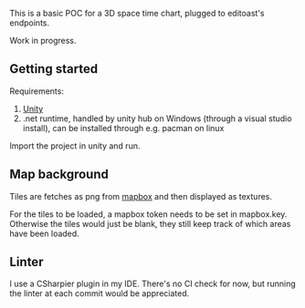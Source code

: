 This is a basic POC for a 3D space time chart, plugged to editoast's endpoints.

Work in progress.

## Getting started

Requirements:

1. [Unity](https://unity.com/download)
2. .net runtime, handled by unity hub on Windows (through a visual studio install), can be installed through e.g. pacman on linux

Import the project in unity and run.

## Map background

Tiles are fetches as png from [mapbox](https://www.mapbox.com/) and then displayed as textures.

For the tiles to be loaded, a mapbox token needs to be set in mapbox.key.
Otherwise the tiles would just be blank, they still keep track of which areas have been loaded.

## Linter

I use a CSharpier plugin in my IDE. There's no CI check for now, but running the linter at each commit would be appreciated.
